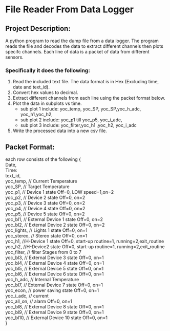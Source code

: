  # **File Reader From Data Logger** 
 ## Project Description:
 A python program to read the dump file from a data logger. The program reads the file and decodes the data to extract different channels then plots specifc channels. Each line of data is a packet of data from different sensors.
 ### Specifically it does the following:
1. Read the included text file.
The data format is in Hex (Excluding time, date and text_id).
2. Convert hex values to decimal.
3. Extract different channels from each line using the packet format below.
4. Plot the data in subplots vs time.
      * sub plot 1 include: yoc_temp, yoc_SP, yoc_SP,yoc_h_adc, yoc_h1,yoc_h2,
      * sub plot 2 include: yoc_p1 till yoc_p5, yoc_i_adc,
      * sub plot 3 include: yoc_filter,yoc_h1 ,yoc_h2, yoc_i_adc
5. Write the processed data into a new csv file.

## Packet Format:
each row consists of the following
{  
Date,  
Time:  
text_id,  
yoc_temp, // Current Temperature  
yoc_SP, // Target Temperature  
yoc_p1, // Device 1 state Off=0, LOW speed=1,on=2  
yoc_p2, // Device 2 state Off=0, on=2  
yoc_p3, // Device 3 state Off=0, on=2  
yoc_p4, // Device 4 state Off=0, on=2  
yoc_p5, // Device 5 state Off=0, on=2  
yoc_bl1, // External Device 1 state Off=0, on=2  
yoc_bl2, // External Device 2 state Off=0, on=2  
yoc_lights, // Lights 1 state Off=0, on=1  
yoc_stereo, // Stereo state Off=0, on=1  
yoc_h1, //H-Device 1 state Off=0, start-up routine=1, running=2,exit_routine  
yoc_h2, //H-Device2 state Off=0, start-up routine=1, running=2,exit_routine  
yoc_filter, // filter Stages from 0 to 7  
yoc_bl3, // External Device 3 state Off=0, on=1  
yoc_bl4, // External Device 4 state Off=0, on=1  
yoc_bl5, // External Device 5 state Off=0, on=1  
yoc_bl6, // External Device 6 state Off=0, on=1  
yoc_h_adc, // Internal Temperature  
yoc_bl7, // External Device 7 state Off=0, on=1  
yoc_econ, // power saving state Off=0, on=1  
yoc_i_adc, // current  
yoc_all_on, // alarm Off=0, on=1  
yoc_bl8, // External Device 8 state Off=0, on=1  
yoc_bl9, // External Device 9 state Off=0, on=1  
yoc_bl10, // External Device 10 state Off=0, on=1   
}  
 
 

